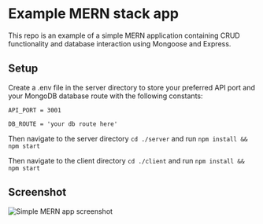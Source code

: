 # Example MERN stack app

This repo is an example of a simple MERN application containing CRUD functionality and database interaction using Mongoose and Express. 

## Setup

Create a .env file in the server directory to store your preferred API port and your MongoDB database route with the following constants:

`API_PORT = 3001`

`DB_ROUTE = 'your db route here'`

Then navigate to the server directory
`cd ./server`
 and run
`npm install && npm start`

Then navigate to the client directory
`cd ./client`
and run
`npm install && npm start`

## Screenshot

![Simple MERN app screenshot](https://i.imgur.com/Qg2lzoZ.png)